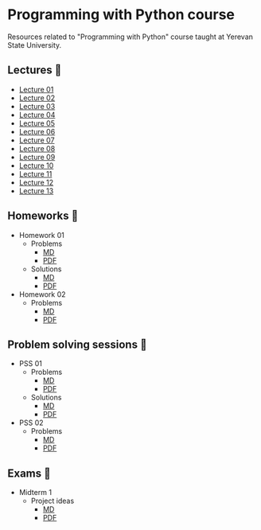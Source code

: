 # Programming with Python course

Resources related to "Programming with Python" course taught at Yerevan State University.

## Lectures 📖

- [Lecture 01](lectures/Lecture01.ipynb)
- [Lecture 02](lectures/Lecture02.ipynb)
- [Lecture 03](lectures/Lecture03.ipynb)
- [Lecture 04](lectures/Lecture04.ipynb)
- [Lecture 05](lectures/Lecture05.ipynb)
- [Lecture 06](lectures/Lecture06.ipynb)
- [Lecture 07](lectures/Lecture07.ipynb)
- [Lecture 08](lectures/Lecture08.ipynb)
- [Lecture 09](lectures/Lecture09.ipynb)
- [Lecture 10](lectures/Lecture10.ipynb)
- [Lecture 11](lectures/Lecture11.ipynb)
- [Lecture 12](lectures/Lecture12.ipynb)
- [Lecture 13](lectures/Lecture13.ipynb)

## Homeworks 📝

- Homework 01
    - Problems
        - [MD](homeworks/problems/Homework01.md) 
        - [PDF](homeworks/problems/Homework01.pdf)
    - Solutions
        - [MD](homeworks/solutions/Homework01.md)
        - [PDF](homeworks/solutions/Homework01.pdf)
- Homework 02
    - Problems
        - [MD](homeworks/problems/Homework02.md) 
        - [PDF](homeworks/problems/Homework02.pdf)

## Problem solving sessions 🤔

- PSS 01
    - Problems
        - [MD](pss/problems/PSS01.md) 
        - [PDF](pss/problems/PSS01.pdf)
    - Solutions
        - [MD](pss/solutions/PSS01.md)
        - [PDF](pss/solutions/PSS01.pdf)
- PSS 02
    - Problems
        - [MD](pss/problems/PSS02.md) 
        - [PDF](pss/problems/PSS02.pdf)

## Exams 💯

- Midterm 1
    - Project ideas
        - [MD](exams/midterm_1/Project%20ideas.md)
        - [PDF](exams/midterm_1/Project%20ideas.pdf)
